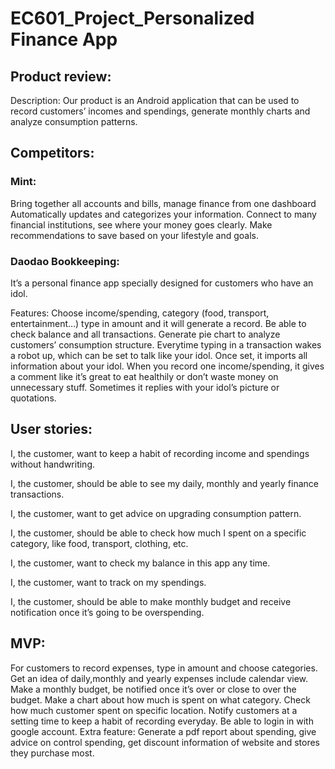 # EC601_Project_Personalized Finance App

## Product review: 

Description: Our product is an Android application that can be used to record customers’ incomes and spendings, generate monthly charts and analyze consumption patterns.

## Competitors:

### Mint:
Bring together all accounts and bills, manage finance from one dashboard 
Automatically updates and categorizes your information.
Connect to  many financial institutions, see where your money goes clearly.
Make recommendations to save based on your lifestyle and goals.

### Daodao Bookkeeping:

It’s a personal finance app specially designed for customers who have an idol.

Features:
Choose income/spending, category (food, transport, entertainment…) type in amount and it will generate a record.
Be able to check balance and all transactions.
Generate pie chart to analyze customers’ consumption structure.
Everytime typing in a transaction wakes a robot up, which can be set to talk like your idol. Once set, it imports all information about your idol. When you record one income/spending, it gives a comment like it’s great to eat healthily or don’t waste money on unnecessary stuff. Sometimes it replies with your idol’s picture or quotations.

## User stories:
I, the customer, want to keep a habit of recording income and spendings without handwriting.

I, the customer, should be able to see my daily, monthly and yearly finance transactions.

I, the customer, want to get advice on upgrading consumption pattern.

I, the customer, should be able to check how much I spent on  a specific category, like food, transport, clothing, etc.

I, the customer,  want to check my balance in this app any time.

I, the customer, want to track on my spendings.

I, the customer, should be able to make monthly budget and receive notification once it’s  going to be overspending.

## MVP:
For customers to record expenses, type in amount and choose categories.
Get an idea of daily,monthly and yearly expenses include calendar view.
Make a monthly budget, be notified once it’s over or close to over the budget.
Make a chart about how much is spent on what category.
Check how much customer spent on specific location.
Notify customers at a setting time to keep a habit of recording everyday.
Be able to login in with google account.
Extra feature: Generate a pdf report about spending, give advice on control spending, get discount information of website and stores they purchase most.
